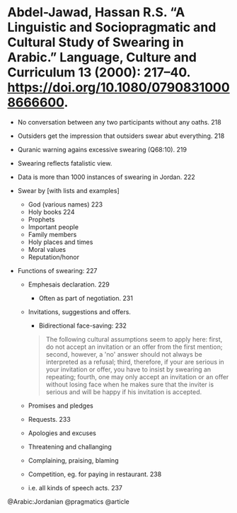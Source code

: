 # Abdel-Jawad, Hassan R.S. “A Linguistic and Sociopragmatic and Cultural Study of Swearing in Arabic.” Language, Culture and Curriculum 13 (2000): 217–40. https://doi.org/10.1080/07908310008666600.

- No conversation between any two participants without any oaths. 218

- Outsiders get the impression that outsiders swear abut everything. 218

- Quranic warning agains excessive swearing (Q68:10). 219

- Swearing reflects fatalistic view.

- Data is more than 1000 instances of swearing in Jordan. 222

- Swear by [with lists and examples]
  - God (various names) 223
  - Holy books 224
  - Prophets
  - Important people
  - Family members
  - Holy places and times
  - Moral values
  - Reputation/honor

- Functions of swearing: 227
  - Emphesais declaration. 229
    - Often as part of negotiation. 231
  - Invitations, suggestions and offers.
    - Bidirectional face-saving: 232

    > The following cultural assumptions seem to apply here: first, do not accept an invitation or an offer from the first mention; second, however, a 'no' answer should not always be interpreted as a refusal; third, therefore, if your are serious in your invitation or offer,  you have to insist by swearing an repeating; fourth, one may only accept an invitation or an offer without losing face when he makes sure that the inviter is serious and will be happy if his invitation is accepted.

  - Promises and pledges
  - Requests. 233
  - Apologies and excuses
  - Threatening and challanging
  - Complaining, praising, blaming
  - Competition, eg. for paying in restaurant. 238
  - i.e. all kinds of speech acts. 237

@Arabic:Jordanian
@pragmatics
@article
